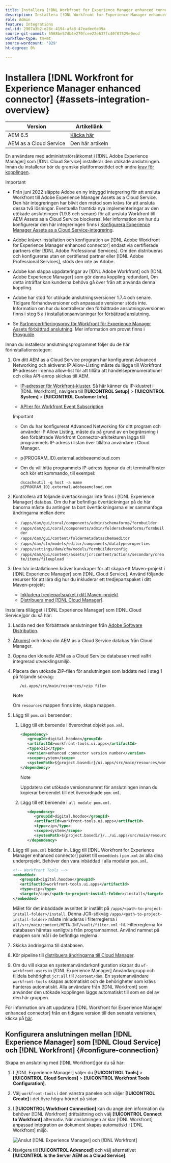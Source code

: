 ```yaml
---
title: Installera [!DNL Workfront for Experience Manager enhanced connector]
description: Installera [!DNL Workfront for Experience Manager enhanced connector]
role: Admin
feature: Integrations
exl-id: 2907a3b2-e28c-4194-afa8-47eadec6e39a
source-git-commit: 5568be57db4e270fcee22e637fc40f07529e0ecd
workflow-type: tm+mt
source-wordcount: '829'
ht-degree: 0%

---
```


# Installera [!DNL Workfront for Experience Manager enhanced connector] {#assets-integration-overview}

| Version | Artikellänk |
| -------- | ---------------------------- |
| AEM 6.5 | [Klicka här](https://experienceleague.adobe.com/docs/experience-manager-65/assets/integrations/workfront-connector-install.html) |
| AEM as a Cloud Service | Den här artikeln |

En användare med administratörsåtkomst i [!DNL Adobe Experience Manager] som [!DNL Cloud Service] installerar den utökade anslutningen. Innan du installerar bör du granska plattformsstödet och andra [krav för kopplingen](https://one.workfront.com/s/csh?context=2467&amp;pubname=the-new-workfront-experience).

>[!IMPORTANT]
>
>* Från juni 2022 släppte Adobe en ny inbyggd integrering för att ansluta Workfront till Adobe Experience Manager Assets as a Cloud Service. Den här integreringen har blivit den metod som krävs för att ansluta dessa två lösningar. Eventuella framtida nya implementeringar av den utökade anslutningen (1.9.8 och senare) för att ansluta Workfront till AEM Assets as a Cloud Service blockeras. Mer information om hur du konfigurerar den här integreringen finns i [Konfigurera Experience Manager Assets as a Cloud Service-integrering](workfront-connector-configure.md).
>* Adobe kräver installation och konfiguration av [!DNL Adobe Workfront for Experience Manager enhanced connector] endast via certifierade partners eller [!DNL Adobe Professional Services]. Om den distribueras och konfigureras utan en certifierad partner eller [!DNL Adobe Professional Services], stöds den inte av Adobe.
>
>* Adobe kan släppa uppdateringar av [!DNL Adobe Workfront] och [!DNL Adobe Experience Manager] som gör denna koppling redundant, Om detta inträffar kan kunderna behöva gå över från att använda denna koppling.
>
>* Adobe har stöd för utökade anslutningsversioner 1.7.4 och senare. Tidigare förhandsversioner och anpassade versioner stöds inte. Information om hur du kontrollerar den förbättrade anslutningsversionen finns i steg 5 a i [installationsanvisningar för förbättrad anslutning](workfront-connector-install.md).
>
>* Se [Partnercertifieringsprov för Workfront för Experience Manager Assets förbättrad anslutning](https://solutionpartners.adobe.com/solution-partners/home/applications/experience_cloud/workfront/journey/dev_core.html). Mer information om provet finns i [Provguide](https://express.adobe.com/page/Tc7Mq6zLbPFy8/).

Innan du installerar anslutningsprogrammet följer du de här förinstallationsstegen:

1. Om ditt AEM as a Cloud Service program har konfigurerat Advanced Networking och aktiverat IP Allow-Listing måste du lägga till Workfront IP-adresser i denna allow-list för att tillåta att händelseprenumerationer och olika API-anrop skickas till AEM.

   * [IP-adresser för Workfront-kluster](https://experienceleague.adobe.com/docs/workfront/using/administration-and-setup/get-started-administration/configure-your-firewall.html?lang=en#ip-addresses-to-allow-for-clusters-1-2-3-5-7-8-and-9). Så här känner du IP-klustret i [!DNL Workfront], navigera till **[!UICONTROL Setup]** > **[!UICONTROL System]** > **[!UICONTROL Customer Info]**.

   * [API:er för Workfront Event Subscription](https://experienceleague.adobe.com/docs/workfront/using/adobe-workfront-api/event-subscriptions/event-subs-api.html)

   >[!IMPORTANT]
   >
   >* Om du har konfigurerat Advanced Networking för ditt program och använder IP Allow Listing, måste du på grund av en begränsning i den förbättrade Workfront Connector-arkitekturen lägga till programmets IP-adress i listan över tillåtna användare i Cloud Manager.
   >
   >* p{PROGRAM_ID}.external.adobeaemcloud.com
   >
   >* Om du vill hitta programmets IP-adress öppnar du ett terminalfönster och kör ett kommando, till exempel:
   >
   >    ```
   >    dscacheutil -q host -a name p{PROGRAM_ID}.external.adobeaemcloud.com
   >
   >    ```

1. Kontrollera att följande övertäckningar inte finns i [!DNL Experience Manager] databas. Om du har befintliga övertäckningar på de här banorna måste du antingen ta bort övertäckningarna eller sammanfoga ändringarna mellan dem:

   * `/apps/dam/gui/coral/components/admin/schemaforms/formbuilder`
   * `/apps/dam/gui/coral/components/admin/folderschemaforms/formbuilder`
   * `/apps/dam/gui/content/foldermetadataschemaeditor`
   * `/apps/dam/cfm/models/editor/components/datatypeproperties`
   * `/apps/settings/dam/cfm/models/formbuilderconfig`
   * `/apps/dam/gui/content/assets/jcr:content/actions/secondary/create/items/fileupload`

1. Den här installationen kräver kunskaper för att skapa ett Maven-projekt i [!DNL Experience Manager] som [!DNL Cloud Service]. Använd följande resurser för att lära dig hur du inkluderar ett tredjepartspaket i ditt Maven-projekt:

   * [Inkludera tredjepartspaket i ditt Maven-projekt](https://experienceleague.adobe.com/docs/experience-manager-cloud-service/implementing/deploying/overview.html#including-third-party).
   * [Distribuera med [!DNL Cloud Manager]](https://experienceleague.adobe.com/docs/experience-manager-cloud-service/implementing/using-cloud-manager/deploy-code.html).

Installera tillägget i [!DNL Experience Manager] som [!DNL Cloud Service]gör du så här:

1. Ladda ned den förbättrade anslutningen från [Adobe Software Distribution](https://experience.adobe.com/#/downloads/content/software-distribution/en/aem.html?package=/content/software-distribution/en/details.html/content/dam/aem/public/adobe/packages/cq650/product/assets/workfront-tools.ui.apps.zip).

1. [Åtkomst](https://experienceleague.adobe.com/docs/experience-manager-cloud-service/content/implementing/using-cloud-manager/managing-code/accessing-repos.html?lang=en) och klona din AEM as a Cloud Service databas från Cloud Manager.

1. Öppna den klonade AEM as a Cloud Service databasen med valfri integrerad utvecklingsmiljö.

1. Placera den utökade ZIP-filen för anslutningen som laddats ned i steg 1 på följande sökväg:

   ```TXT
      /ui.apps/src/main/resources/<zip file>
   ```

   >[!NOTE]
   >
   >Om `resources` mappen finns inte, skapa mappen.


1. Lägg till `pom.xml` beroenden:

   1. Lägg till ett beroende i överordnat objekt `pom.xml`.

      ```XML
      <dependency>
         <groupId>digital.hoodoo</groupId>
         <artifactId>workfront-tools.ui.apps</artifactId>
         <type>zip</type>
         <version>enhanced connector version number</version>
         <scope>system</scope>
         <systemPath>${project.basedir}/ui.apps/src/main/resources/workfront-tools.ui.apps.zip</systemPath>
      </dependency>
      ```

      >[!NOTE]
      >
      >Uppdatera det utökade versionsnumret för anslutningen innan du kopierar beroendet till det överordnade `pom.xml`.

   1. Lägg till ett beroende i `all module pom.xml`.

      ```XML
         <dependency>
            <groupId>digital.hoodoo</groupId>
            <artifactId>workfront-tools.ui.apps</artifactId>
            <type>zip</type>
            <scope>system</scope>
            <systemPath>${project.basedir}/../ui.apps/src/main/resources/workfront-tools.ui.apps.zip</systemPath>
         </dependency>
      ```


1. Lägg till `pom.xml` bäddar in. Lägg till [!DNL Workfront for Experience Manager enhanced connector] paket till `embeddeds` i `pom.xml` av alla dina underprojekt. Behöver den vara inbäddad i alla moduler `pom.xml`.

   ```XML
   <!-- Workfront Tools -->
   <embedded>
      <groupId>digital.hoodoo</groupId>
      <artifactId>workfront-tools.ui.apps</artifactId>
      <type>zip</type>
      <target>/apps/<path-to-project-install-folder>/install</target>
   </embedded>
   ```

   Målet för det inbäddade avsnittet är inställt på `/apps/<path-to-project-install-folder>/install`. Denna JCR-sökväg `/apps/<path-to-project-install-folder>` måste inkluderas i filterreglerna i `all/src/main/content/META-INF/vault/filter.xml` -fil. Filterreglerna för databasen hämtas vanligtvis från programnamnet. Använd namnet på mappen som mål i de befintliga reglerna.

1. Skicka ändringarna till databasen.

1. Kör pipeline till [distribuera ändringarna till Cloud Manager](https://experienceleague.adobe.com/docs/experience-manager-cloud-service/content/implementing/using-cloud-manager/deploy-code.html).

1. Om du vill skapa en systemanvändarkonfiguration skapar du `wf-workfront-users` in [!DNL Experience Manager] Användargrupp och tilldela behörighet `jcr:all` till `/content/dam`. En systemanvändare `workfront-tools` skapas automatiskt och de behörigheter som krävs hanteras automatiskt. Alla användare från [!DNL Workfront] som använder den utökade kopplingen läggs automatiskt till som en del av den här gruppen.

För information om att uppdatera [!DNL Workfront for Experience Manager enhanced connector] från en tidigare version till den senaste versionen, klicka på [här](update-workfront-enhanced-connector.md).

## Konfigurera anslutningen mellan [!DNL Experience Manager] som [!DNL Cloud Service] och [!DNL Workfront] {#configure-connection}

Skapa en anslutning med [!DNL Workfront]gör du så här:

1. I [!DNL Experience Manager] väljer du **[!UICONTROL Tools]** > **[!UICONTROL Cloud Services]** > **[!UICONTROL Workfront Tools Configuration]**.

1. Välj `workfront-tools` i den vänstra panelen och väljer **[!UICONTROL Create]** i det övre högra hörnet på sidan.

1. I **[!UICONTROL Workfront Connection]** kan du ange den information du behöver [!DNL Workfront] driftsättning och välj **[!UICONTROL Connect to Workfront]** alternativ. När anslutningen är klar [!DNL Workfront] anpassad integration av dokument skapas automatiskt i [!DNL Workfront] miljö.

   ![Anslut [!DNL Experience Manager] och [!DNL Workfront]](/help/assets/assets/wf-connection-config.png)

1. Navigera till **[!UICONTROL Advanced]** och välj alternativet **[!UICONTROL Is the Server AEM as a Cloud Service]**.
